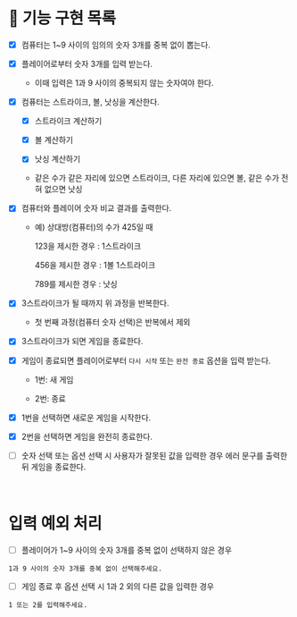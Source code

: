 # 🚀 기능 구현 목록

- [x] 컴퓨터는 1~9 사이의 임의의 숫자 3개를 중복 없이 뽑는다.

- [x] 플레이어로부터 숫자 3개를 입력 받는다.

  - 이때 입력은 1과 9 사이의 중복되지 않는 숫자여야 한다.

- [x] 컴퓨터는 스트라이크, 볼, 낫싱을 계산한다.

  - [x] 스트라이크 계산하기

  - [x] 볼 계산하기

  - [x] 낫싱 계산하기

  - 같은 수가 같은 자리에 있으면 스트라이크, 다른 자리에 있으면 볼, 같은 수가 전혀 없으면 낫싱

- [x] 컴퓨터와 플레이어 숫자 비교 결과를 출력한다.

  - 예) 상대방(컴퓨터)의 수가 425일 때

    123을 제시한 경우 : 1스트라이크

    456을 제시한 경우 : 1볼 1스트라이크

    789를 제시한 경우 : 낫싱

- [x] 3스트라이크가 될 때까지 위 과정을 반복한다.

  - 첫 번째 과정(컴퓨터 숫자 선택)은 반복에서 제외

- [x] 3스트라이크가 되면 게임을 종료한다.

- [x] 게임이 종료되면 플레이어로부터 `다시 시작` 또는 `완전 종료` 옵션을 입력 받는다.

  - 1번: 새 게임

  - 2번: 종료

- [x] 1번을 선택하면 새로운 게임을 시작한다.

- [x] 2번을 선택하면 게임을 완전히 종료한다.

- [ ] 숫자 선택 또는 옵션 선택 시 사용자가 잘못된 값을 입력한 경우 에러 문구를 출력한 뒤 게임을 종료한다.

<br />

# 입력 예외 처리

- [ ] 플레이어가 1~9 사이의 숫자 3개를 중복 없이 선택하지 않은 경우

```
1과 9 사이의 숫자 3개를 중복 없이 선택해주세요.
```

- [ ] 게임 종료 후 옵션 선택 시 1과 2 외의 다른 값을 입력한 경우

```
1 또는 2를 입력해주세요.
```
